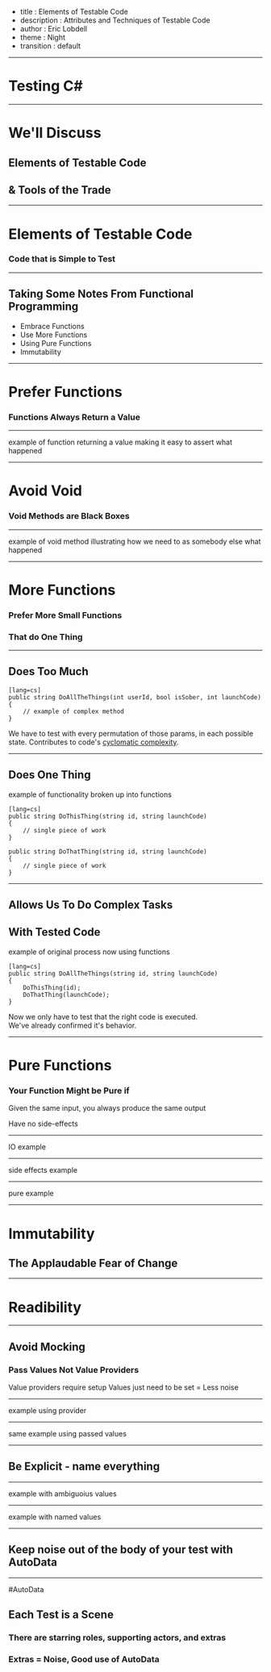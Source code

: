 - title : Elements of Testable Code
- description : Attributes and Techniques of Testable Code
- author : Eric Lobdell
- theme : Night
- transition : default

***

# Testing C#

***

# We'll Discuss
## Elements of Testable Code
## & Tools of the Trade

***

# Elements of Testable Code
### Code that is Simple to Test

***

## Taking Some Notes From Functional Programming
- Embrace Functions
- Use More Functions
- Using Pure Functions
- Immutability

***

# Prefer Functions 
### Functions Always Return a Value

---

example of function returning a value making it easy to assert what happened

---

# Avoid Void
### Void Methods are Black Boxes

---

example of void method illustrating how we need to as somebody else what happened

***

# More Functions

### Prefer More Small Functions 
### That do One Thing

---

## Does Too Much

    [lang=cs]
    public string DoAllTheThings(int userId, bool isSober, int launchCode)
    {
        // example of complex method
    }

We have to test with every permutation of those params, in each possible state.
Contributes to code's [cyclomatic complexity](https://en.wikipedia.org/wiki/Cyclomatic_complexity).

---

## Does One Thing

example of functionality broken up into functions

    [lang=cs]
    public string DoThisThing(string id, string launchCode)
    {
        // single piece of work
    }

    public string DoThatThing(string id, string launchCode)
    {
        // single piece of work
    }

---

## Allows Us To Do Complex Tasks 
## With Tested Code

example of original process now using functions

    [lang=cs]
    public string DoAllTheThings(string id, string launchCode)
    {
        DoThisThing(id);
        DoThatThing(launchCode);
    }

 Now we only have to test that the right code is executed.</br>
 We've already confirmed it's behavior.

***

# Pure Functions
### Your Function Might be Pure if
<p class="fragment fadeIn">Given the same input, you always produce the same output</p>
<p class="fragment fadeIn">Have no side-effects</p>

---

IO example

--- 

side effects example

---

pure example

***

# Immutability
## The Applaudable Fear of Change

***

# Readibility
 
***

## Avoid Mocking

### Pass Values Not Value Providers

Value providers require setup
Values just need to be set = Less noise

---

example using provider

--- 

same example using passed values

***

## Be Explicit - name everything

---

example with ambiguoius values

--- 

example with named values


***

## Keep noise out of the body of your test with AutoData

***

#AutoData

## Each Test is a Scene
### There are starring roles, supporting actors, and extras
### Extras = Noise, Good use of AutoData


